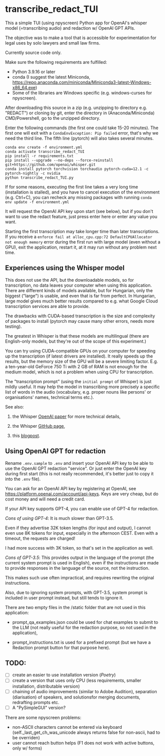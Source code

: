 # transcribe_redact_TUI

This a simple TUI (using npyscreen) Python app for OpenAI's whisper model (=transcribing audio) and redaction w/ OpenAI GPT APIs.

The objective was to make a tool that is accessible for experimentation for legal uses by solo lawyers and small law firms.

Currently source code only. 

Make sure the following requirements are fulfilled:

- Python 3.9.16 or later
- conda (I suggest the latest Miniconda, https://repo.anaconda.com/miniconda/Miniconda3-latest-Windows-x86_64.exe)
- Some of the libraries are Windows specific (e.g. windows-curses for npyscreen).

After downloading this source in a zip (e.g. unzipping to directory e.g. "REDACT") or cloning by git, enter the directory in (Anaconda/Miniconda) CMD/Powershell, go to the unzipped directory.

Enter the following commands (the first one could take 15-20 minutes). The first one will exit with a `CondaEnvException: Pip failed` error, that's why we need the third line. The fifth line (pytorch) will also takes several minutes.

```
conda env create -f environment.yml 
conda activate transcribe_redact_TUI
pip install -r requirements.txt
pip install --upgrade --no-deps --force-reinstall git+https://github.com/openai/whisper.git
conda install pytorch torchvision torchaudio pytorch-cuda=12.1 -c pytorch-nightly -c nvidia
python transcribe_redact_TUI.py
```

If for some reasons, executing the first line takes a very long time (installation is stalled), and you have to cancel execution of the environment (e.g. Ctrl+C), you can recheck any missing packages with running `conda env update -f environment.yml`

It will request the OpenAI API key upon start (see below), but if you don't want to use the redact feature, just press enter here or enter any value you want.

Starting the first transcription may take longer time than later transcriptions. If you receive a `enforce fail at alloc_cpu.cpp:72 DefaultCPUAllocator not enough memory` error during the first run with large model (even without a GPU), exit the application, restart it, at it may run without any problem next time.

## Experiences using the Whisper model

This does not use the API, but the downloadable models, so for transcription, no data leaves your computer when using this application. There are different kinds of models available, but for Hungarian, only the biggest ("large") is usable, and even that is far from perfect. In Hungarian, large model gives much better results compared to e.g. what Google Cloud transcription services are able to provide.

The drawbacks with CUDA-based transcription is the size and complexity of packages to install (pytorch may cause many other errors, needs more testing).

The greatest in Whisper is that these models are multilingual (there are English-only models, but they're out of the scope of this experiment.)

You can try using CUDA-compatible GPUs on your computer for speeding up the transcription (if latest drivers are installed). It really speeds up the results, but the memory size of the GPU will be a severe limiting factor. E.g. a ten-year-old GeForce 750 Ti with 2 GB of RAM is not enough for the medium model, which is not a problem when using CPU for transcription.

The "transcription prompt" (using the `initial prompt` of Whisper) is just mildly useful. It may help the model in transcribing more precisely a specific list of words in the audio (vocabulary, e.g. proper nouns like persons' or organisations' names, technical terms etc.).

See also:

1. the Whisper [OpenAI paper](https://cdn.openai.com/papers/whisper.pdf) for more technical details,
        
2. the Whisper [GitHub page](https://github.com/openai/whisper),
        
3. this [blogpost](https://www.assemblyai.com/blog/how-to-run-openais-whisper-speech-recognition-model/).

## Using OpenAI GPT for redaction

Rename `.env.sample` to `.env` and insert your OpenAI API key to be able to use the OpenAI GPT redaction "service". Or just enter the OpenAI key during first start (this is not really recommended, it's better just to copy it into the `.env` file).

You can ask for an OpenAI API key by registering at OpenAI, see https://platform.openai.com/account/api-keys. Keys are very cheap, but do cost money and will need a credit card.

If your API key supports GPT-4, you can enable use of GPT-4 for redaction.

*Cons of using GPT-4*: It is much slower than GPT-3.5.

Even if they advertise 32K token lengths (for input and output), I cannot even use 8K tokens for input, especially in the afternoon CEST. Even with a timeout, the requests are charged!

I had more success with 3K token, so that's set in the application as well.

*Cons of GPT-3.5*: This provides output in the language of the prompt (the current system prompt is used in English), even if the instructions are made to provide responses in the language of the source, not the instruction.

This makes such use often impractical, and requires rewriting the original instructions.

Also, due to ignoring system prompts, with GPT-3.5, system prompt is included in user prompt instead, but still tends to ignore it.

There are two empty files in the /static folder that are not used in this application: 

- prompt_qa_examples.json could be used for chat examples to submit to the LLM (not really useful for the redaction purpose, so not used in the application),

- prompt_instructions.txt is used for a prefixed prompt (but we have a Redaction prompt button for that purpose here).

## TODO:  

- [ ] create an easier to use installation version (*Poetry*)
- [ ] create a version that uses only CPU (less requirements, smaller installation, distributable version)
- [ ] chaining of audio improvements (similar to Adobe Audition), separation (diarisation) of speakers, and solutionsfor merging documents, redrafting prompts etc.
- [ ] A "PySimpleGUI" version?

There are some npyscreen problems:
- non-ASCII characters cannot be entered via keyboard (self._last_get_ch_was_unicode always returns false for non-ascii, had to be overriden)
- user cannot reach button helps (F1 does not work with active buttons, only w/ forms)
